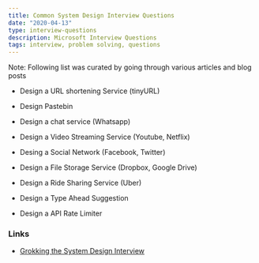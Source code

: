 ```yaml
---
title: Common System Design Interview Questions
date: "2020-04-13"
type: interview-questions
description: Microsoft Interview Questions
tags: interview, problem solving, questions
---
```


Note: Following list was curated by going through various articles and blog posts

- Design a URL shortening Service (tinyURL)

- Design Pastebin

- Design a chat service (Whatsapp)

- Design a Video Streaming Service (Youtube, Netflix)

- Desing a Social Network (Facebook, Twitter)

- Design a File Storage Service (Dropbox, Google Drive)

- Design a Ride Sharing Service (Uber)

- Design a Type Ahead Suggestion

- Design a API Rate Limiter

### Links

- [Grokking the System Design Interview](https://www.educative.io/courses/grokking-the-system-design-interview)
